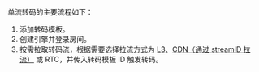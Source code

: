 单流转码的主要流程如下：
1. 添加转码模板。
2. 创建引擎并登录房间。
3. 按需拉取转码流，根据需要选择拉流方式为 [L3](!Publisher_Player_Advanced/Low_Latency_Live)、[CDN（通过 streamID 拉流）](!hybrid_hierarchical_delivery_system-Publisher_Player_Advanced/RelayToCDN) 或 RTC，并传入转码模板 ID 触发转码。

















